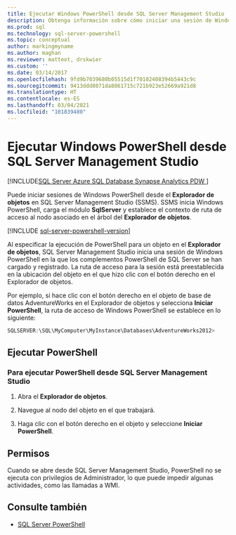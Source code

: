 ```yaml
---
title: Ejecutar Windows PowerShell desde SQL Server Management Studio
description: Obtenga información sobre cómo iniciar una sesión de Windows PowerShell desde el Explorador de objetos en SQL Server Management Studio, con la ruta de acceso preestablecida en la ubicación de los objetos que prefiera.
ms.prod: sql
ms.technology: sql-server-powershell
ms.topic: conceptual
author: markingmyname
ms.author: maghan
ms.reviewer: matteot, drskwier
ms.custom: ''
ms.date: 03/14/2017
ms.openlocfilehash: 9fd9b7039680b05515d1f70102408394b5443c9c
ms.sourcegitcommit: 9413ddd8071da8861715c721b923e52669a921d8
ms.translationtype: HT
ms.contentlocale: es-ES
ms.lasthandoff: 03/04/2021
ms.locfileid: "101839480"
---
```

# <a name="run-windows-powershell-from-sql-server-management-studio"></a>Ejecutar Windows PowerShell desde SQL Server Management Studio

[!INCLUDE[SQL Server Azure SQL Database Synapse Analytics PDW ](../includes/applies-to-version/sql-asdb-asdbmi-asa-pdw.md)]

Puede iniciar sesiones de Windows PowerShell desde el **Explorador de objetos** en SQL Server Management Studio (SSMS). SSMS inicia Windows PowerShell, carga el módulo **SqlServer** y establece el contexto de ruta de acceso al nodo asociado en el árbol del **Explorador de objetos**.

[!INCLUDE [sql-server-powershell-version](../includes/sql-server-powershell-version.md)]

Al especificar la ejecución de PowerShell para un objeto en el **Explorador de objetos**, SQL Server Management Studio inicia una sesión de Windows PowerShell en la que los complementos PowerShell de SQL Server se han cargado y registrado. La ruta de acceso para la sesión está preestablecida en la ubicación del objeto en el que hizo clic con el botón derecho en el Explorador de objetos.

Por ejemplo, si hace clic con el botón derecho en el objeto de base de datos AdventureWorks en el Explorador de objetos y selecciona **Iniciar PowerShell**, la ruta de acceso de Windows PowerShell se establece en lo siguiente:

```powershell
SQLSERVER:\SQL\MyComputer\MyInstance\Databases\AdventureWorks2012>  
```

## <a name="run-powershell"></a>Ejecutar PowerShell

### <a name="to-run-powershell-from-sql-server-management-studio"></a>Para ejecutar PowerShell desde SQL Server Management Studio

1. Abra el **Explorador de objetos**.

2. Navegue al nodo del objeto en el que trabajará.

3. Haga clic con el botón derecho en el objeto y seleccione **Iniciar PowerShell**.

## <a name="permissions"></a>Permisos

Cuando se abre desde SQL Server Management Studio, PowerShell no se ejecuta con privilegios de Administrador, lo que puede impedir algunas actividades, como las llamadas a WMI.

## <a name="see-also"></a>Consulte también

- [SQL Server PowerShell](sql-server-powershell.md)